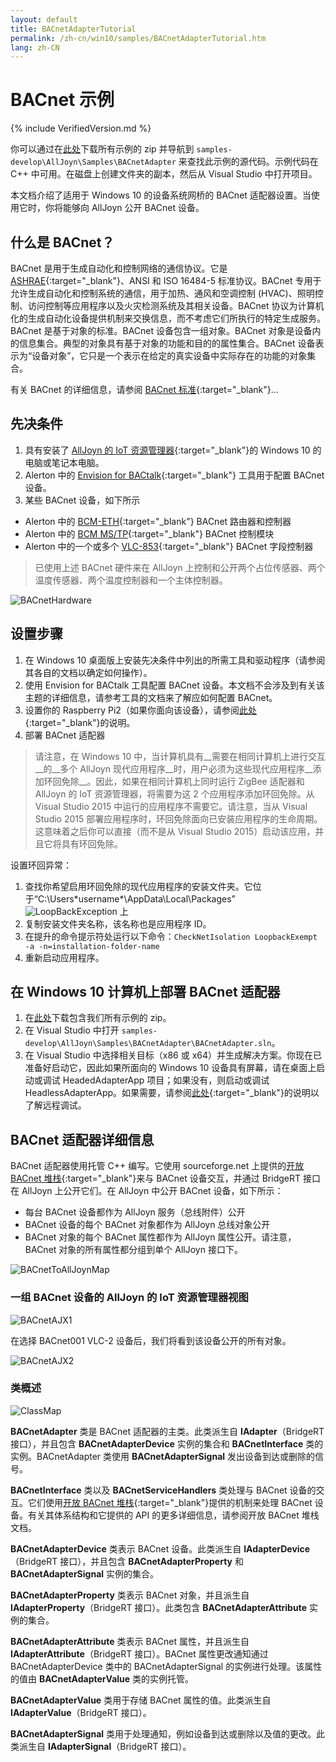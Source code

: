 ```yaml
---
layout: default
title: BACnetAdapterTutorial
permalink: /zh-cn/win10/samples/BACnetAdapterTutorial.htm
lang: zh-CN
---
```


# BACnet 示例

{% include VerifiedVersion.md %}

你可以通过在[此处](https://github.com/ms-iot/samples/archive/develop.zip)下载所有示例的 zip 并导航到 `samples-develop\AllJoyn\Samples\BACnetAdapter` 来查找此示例的源代码。示例代码在 C++ 中可用。在磁盘上创建文件夹的副本，然后从 Visual Studio 中打开项目。


本文档介绍了适用于 Windows 10 的设备系统网桥的 BACnet 适配器设置。当使用它时，你将能够向 AllJoyn 公开 BACnet 设备。

## 什么是 BACnet？

BACnet 是用于生成自动化和控制网络的通信协议。它是 [ASHRAE](http://www.bacnet.org){:target="_blank"}、ANSI 和 ISO 16484-5 标准协议。BACnet 专用于允许生成自动化和控制系统的通信，用于加热、通风和空调控制 \(HVAC\)、照明控制、访问控制等应用程序以及火灾检测系统及其相关设备。BACnet 协议为计算机化的生成自动化设备提供机制来交换信息，而不考虑它们所执行的特定生成服务。BACnet 是基于对象的标准。BACnet 设备包含一组对象。BACnet 对象是设备内的信息集合。典型的对象具有基于对象的功能和目的的属性集合。BACnet 设备表示为“设备对象”，它只是一个表示在给定的真实设备中实际存在的功能的对象集合。

有关 BACnet 的详细信息，请参阅 [BACnet 标准](http://www.bacnet.org){:target="_blank"}...

## 先决条件

1. 具有安装了 [AllJoyn 的 IoT 资源管理器]({{site.baseurl}}/zh-cn/win10/AllJoyn.htm#AllJoynExplorer){:target="_blank"}的 Windows 10 的电脑或笔记本电脑。
2. Alerton 中的 [Envision for BACtalk](http://alerton.com/zh-cn/Pages/Product.aspx?category=Management&cat=ECC-Alerton&pid=Envision){:target="_blank"} 工具用于配置 BACnet 设备。
3. 某些 BACnet 设备，如下所示
 - Alerton 中的 [BCM-ETH](http://alerton.com/zh-cn/Pages/Product.aspx?category=Integration&cat=ECC-Alerton&pid=BCMETH){:target="_blank"} BACnet 路由器和控制器
 - Alerton 中的 [BCM MS/TP](http://alerton.com/zh-cn/Pages/Product.aspx?category=Integration&cat=ECC-Alerton&pid=BCMMSTP){:target="_blank"} BACnet 控制模块
 - Alerton 中的一个或多个 [VLC-853](http://alerton.com/zh-cn/Pages/Product.aspx?category=Field%20Controller&cat=ECC-Alerton&pid=VLC853){:target="_blank"} BACnet 字段控制器

> 已使用上述 BACnet 硬件来在 AllJoyn 上控制和公开两个占位传感器、两个温度传感器、两个温度控制器和一个主体控制器。

![BACnetHardware]({{site.baseurl}}/Resources/images/AllJoyn/BACnetHardware.jpg)

## 设置步骤
1. 在 Windows 10 桌面版上安装先决条件中列出的所需工具和驱动程序（请参阅其各自的文档以确定如何操作）。
2. 使用 Envision for BACtalk 工具配置 BACnet 设备。本文档不会涉及到有关该主题的详细信息，请参考工具的文档来了解应如何配置 BACnet。
3. 设置你的 Raspberry Pi2（如果你面向该设备），请参阅[此处]({{site.baseurl}}/zh-cn/win10/SetupRPI.htm){:target="_blank"}的说明。
5. 部署 BACnet 适配器

>请注意，在 Windows 10 中，当计算机具有__需要在相同计算机上进行交互__的__多个 AllJoyn 现代应用程序__时，用户必须为这些现代应用程序__添加环回免除__。因此，如果在相同计算机上同时运行 ZigBee 适配器和 AllJoyn 的 IoT 资源管理器，将需要为这 2 个应用程序添加环回免除。从 Visual Studio 2015 中运行的应用程序不需要它。请注意，当从 Visual Studio 2015 部署应用程序时，环回免除面向已安装应用程序的生命周期。这意味着之后你可以直接（而不是从 Visual Studio 2015）启动该应用，并且它将具有环回免除。

设置环回异常：

 1. 查找你希望启用环回免除的现代应用程序的安装文件夹。它位于“C:\\Users\*username\*\\AppData\\Local\\Packages”![LoopBackException]({{site.baseurl}}/Resources/images/AllJoyn/BACnetLoopBackException.png) 上
 2. 复制安装文件夹名称，该名称也是应用程序 ID。
 3. 在提升的命令提示符处运行以下命令：`CheckNetIsolation LoopbackExempt -a -n=installation-folder-name`
 4. 重新启动应用程序。

## 在 Windows 10 计算机上部署 BACnet 适配器
1. 在[此处](https://github.com/ms-iot/samples/archive/develop.zip)下载包含我们所有示例的 zip。
2. 在 Visual Studio 中打开 `samples-develop\AllJoyn\Samples\BACnetAdapter\BACnetAdapter.sln`。
4. 在 Visual Studio 中选择相关目标（x86 或 x64）并生成解决方案。你现在已准备好启动它，因此如果所面向的 Windows 10 设备具有屏幕，请在桌面上启动或调试 HeadedAdapterApp 项目；如果没有，则启动或调试 HeadlessAdapterApp。如果需要，请参阅[此处]({{site.baseurl}}/zh-cn/win10/AppDeployment.htm){:target="_blank"}的说明以了解远程调试。

## BACnet 适配器详细信息 
BACnet 适配器使用托管 C++ 编写。它使用 sourceforge.net 上提供的[开放 BACnet 堆栈](http://bacnet.sourceforge.net/){:target="_blank"}来与 BACnet 设备交互，并通过 BridgeRT 接口在 AllJoyn 上公开它们。在 AllJoyn 中公开 BACnet 设备，如下所示：
  
- 每台 BACnet 设备都作为 AllJoyn 服务（总线附件）公开
- BACnet 设备的每个 BACnet 对象都作为 AllJoyn 总线对象公开
- BACnet 对象的每个 BACnet 属性都作为 AllJoyn 属性公开。请注意，BACnet 对象的所有属性都分组到单个 AllJoyn 接口下。

![BACnetToAllJoynMap]({{site.baseurl}}/Resources/images/AllJoyn/BACnetToAllJoynMap.png)

### 一组 BACnet 设备的 AllJoyn 的 IoT 资源管理器视图

![BACnetAJX1]({{site.baseurl}}/Resources/images/AllJoyn/BACnetAJX1.png)

在选择 BACnet001 VLC-2 设备后，我们将看到该设备公开的所有对象。

![BACnetAJX2]({{site.baseurl}}/Resources/images/AllJoyn/BACnetAJX2.png)

### 类概述

![ClassMap]({{site.baseurl}}/Resources/images/AllJoyn/BACnetClassMap.png)

__BACnetAdapter__ 类是 BACnet 适配器的主类。此类派生自 __IAdapter__（BridgeRT 接口），并且包含 __BACnetAdapterDevice__ 实例的集合和 __BACnetInterface__ 类的实例。BACnetAdapter 类使用 __BACnetAdapterSignal__ 发出设备到达或删除的信号。

__BACnetInterface__ 类以及 __BACnetServiceHandlers__ 类处理与 BACnet 设备的交互。它们使用[开放 BACnet 堆栈](http://bacnet.sourceforge.net){:target="_blank"}提供的机制来处理 BACnet 设备。有关其体系结构和它提供的 API 的更多详细信息，请参阅开放 BACnet 堆栈文档。

__BACnetAdapterDevice__ 类表示 BACnet 设备。此类派生自 __IAdapterDevice__（BridgeRT 接口），并且包含 __BACnetAdapterProperty__ 和 __BACnetAdapterSignal__ 实例的集合。

__BACnetAdapterProperty__ 类表示 BACnet 对象，并且派生自 __IAdapterProperty__（BridgeRT 接口）。此类包含 __BACnetAdapterAttribute__ 实例的集合。

__BACnetAdapterAttribute__ 类表示 BACnet 属性，并且派生自 __IAdapterAttribute__（BridgeRT 接口）。BACnet 属性更改通知通过 BACnetAdapterDevice 类中的 BACnetAdapterSignal 的实例进行处理。该属性的值由 __BACnetAdapterValue__ 类的实例托管。

__BACnetAdapterValue__ 类用于存储 BACnet 属性的值。此类派生自 __IAdapterValue__（BridgeRT 接口）。

__BACnetAdapterSignal__ 类用于处理通知，例如设备到达或删除以及值的更改。此类派生自 __IAdapterSignal__（BridgeRT 接口）。

